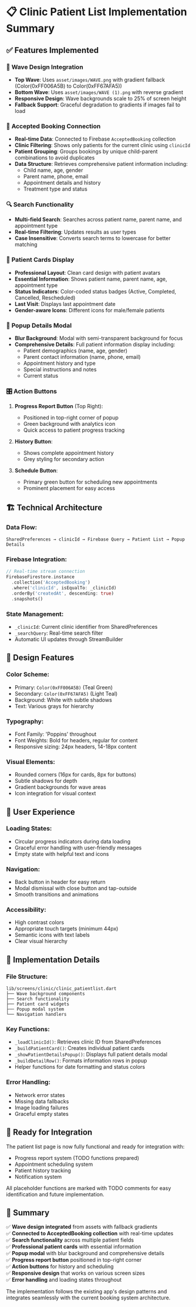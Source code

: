 # 📋 Clinic Patient List Implementation Summary

## ✅ Features Implemented

### 🌊 **Wave Design Integration**
- **Top Wave**: Uses `asset/images/WAVE.png` with gradient fallback (Color(0xFF006A5B) to Color(0xFF67AFA5))
- **Bottom Wave**: Uses `asset/images/WAVE (1).png` with reverse gradient
- **Responsive Design**: Wave backgrounds scale to 25% of screen height
- **Fallback Support**: Graceful degradation to gradients if images fail to load

### 🔗 **Accepted Booking Connection**
- **Real-time Data**: Connected to Firebase `AcceptedBooking` collection
- **Clinic Filtering**: Shows only patients for the current clinic using `clinicId`
- **Patient Grouping**: Groups bookings by unique child-parent combinations to avoid duplicates
- **Data Structure**: Retrieves comprehensive patient information including:
  - Child name, age, gender
  - Parent name, phone, email
  - Appointment details and history
  - Treatment type and status

### 🔍 **Search Functionality**
- **Multi-field Search**: Searches across patient name, parent name, and appointment type
- **Real-time Filtering**: Updates results as user types
- **Case Insensitive**: Converts search terms to lowercase for better matching

### 👥 **Patient Cards Display**
- **Professional Layout**: Clean card design with patient avatars
- **Essential Information**: Shows patient name, parent name, age, appointment type
- **Status Indicators**: Color-coded status badges (Active, Completed, Cancelled, Rescheduled)
- **Last Visit**: Displays last appointment date
- **Gender-aware Icons**: Different icons for male/female patients

### 🎯 **Popup Details Modal**
- **Blur Background**: Modal with semi-transparent background for focus
- **Comprehensive Details**: Full patient information display including:
  - Patient demographics (name, age, gender)
  - Parent contact information (name, phone, email)
  - Appointment history and type
  - Special instructions and notes
  - Current status

### 🎛️ **Action Buttons**
1. **Progress Report Button** (Top Right):
   - Positioned in top-right corner of popup
   - Green background with analytics icon
   - Quick access to patient progress tracking

2. **History Button**:
   - Shows complete appointment history
   - Grey styling for secondary action

3. **Schedule Button**:
   - Primary green button for scheduling new appointments
   - Prominent placement for easy access

## 🏗️ **Technical Architecture**

### **Data Flow:**
```
SharedPreferences → clinicId → Firebase Query → Patient List → Popup Details
```

### **Firebase Integration:**
```dart
// Real-time stream connection
FirebaseFirestore.instance
  .collection('AcceptedBooking')
  .where('clinicId', isEqualTo: _clinicId)
  .orderBy('createdAt', descending: true)
  .snapshots()
```

### **State Management:**
- `_clinicId`: Current clinic identifier from SharedPreferences
- `_searchQuery`: Real-time search filter
- Automatic UI updates through StreamBuilder

## 🎨 **Design Features**

### **Color Scheme:**
- Primary: `Color(0xFF006A5B)` (Teal Green)
- Secondary: `Color(0xFF67AFA5)` (Light Teal)
- Background: White with subtle shadows
- Text: Various grays for hierarchy

### **Typography:**
- Font Family: 'Poppins' throughout
- Font Weights: Bold for headers, regular for content
- Responsive sizing: 24px headers, 14-18px content

### **Visual Elements:**
- Rounded corners (16px for cards, 8px for buttons)
- Subtle shadows for depth
- Gradient backgrounds for wave areas
- Icon integration for visual context

## 📱 **User Experience**

### **Loading States:**
- Circular progress indicators during data loading
- Graceful error handling with user-friendly messages
- Empty state with helpful text and icons

### **Navigation:**
- Back button in header for easy return
- Modal dismissal with close button and tap-outside
- Smooth transitions and animations

### **Accessibility:**
- High contrast colors
- Appropriate touch targets (minimum 44px)
- Semantic icons with text labels
- Clear visual hierarchy

## 🔧 **Implementation Details**

### **File Structure:**
```
lib/screens/clinic/clinic_patientlist.dart
├── Wave background components
├── Search functionality
├── Patient card widgets
├── Popup modal system
└── Navigation handlers
```

### **Key Functions:**
- `_loadClinicId()`: Retrieves clinic ID from SharedPreferences
- `_buildPatientCard()`: Creates individual patient cards
- `_showPatientDetailsPopup()`: Displays full patient details modal
- `_buildDetailRow()`: Formats information rows in popup
- Helper functions for date formatting and status colors

### **Error Handling:**
- Network error states
- Missing data fallbacks
- Image loading failures
- Graceful empty states

## 🚀 **Ready for Integration**

The patient list page is now fully functional and ready for integration with:
- Progress report system (TODO functions prepared)
- Appointment scheduling system
- Patient history tracking
- Notification system

All placeholder functions are marked with TODO comments for easy identification and future implementation.

## 🎯 **Summary**

✅ **Wave design integrated** from assets with fallback gradients  
✅ **Connected to AcceptedBooking collection** with real-time updates  
✅ **Search functionality** across multiple patient fields  
✅ **Professional patient cards** with essential information  
✅ **Popup modal** with blur background and comprehensive details  
✅ **Progress report button** positioned in top-right corner  
✅ **Action buttons** for history and scheduling  
✅ **Responsive design** that works on various screen sizes  
✅ **Error handling** and loading states throughout  

The implementation follows the existing app's design patterns and integrates seamlessly with the current booking system architecture.